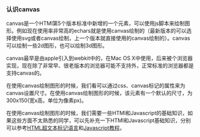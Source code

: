 ### 认识canvas

canvas是一个HTMl第5个版本标准中新增的一个元素，可以使用js脚本来绘制图形。例如现在使用率非常高的echars就是使用canvas绘制的（最新版本的可以选择使用svg或者canvas绘制，上一个版本就直接使用的canvas绘制的）。canvas可以绘制一些2d图形，也可以绘制3d图形。

canvas最早是由apple引入到webkit中的，在Mac OS X中使用，后来被个浏览器实现，现在除了非常早、很老版本的浏览器可能不支持外，正常标准的浏览器都是支持canvas的。

在使用canvas绘制图形的时候，我们看可以通过css、canvas标记的属性来为canvas设置尺寸。在使用canvas绘制图形的时候，该元素有一个默认的尺寸，为300x150(宽x高，单位为像素px)。

在使用canvas绘制图形的时候，我们需要一些HTMl和Javascript的基础知识，如果这些方面不太熟悉的同学，可以先补充一下HTMl和Javascript基础知识，分别可以参考[HTML超文本标记语言](https://developer.mozilla.org/zh-CN/docs/Web/HTML)和[Javascript教程](https://developer.mozilla.org/zh-CN/docs/Web/JavaScript)。